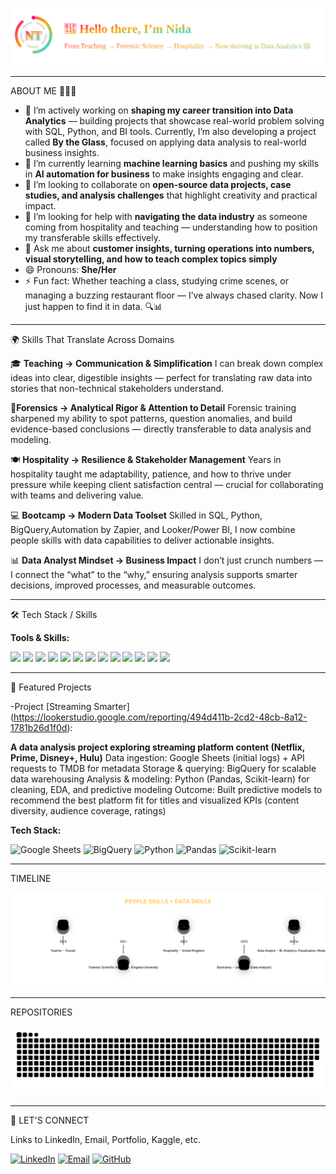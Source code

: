 <p align="center">
  <img src="assets/header-intro.svg" alt="Nida header intro with logo" width="820">
</p>

---
 ABOUT ME 💁🏻‍♀️

- 🔭 I’m actively working on **shaping my career transition into Data Analytics** — building projects that showcase real-world problem solving with SQL, Python, and BI tools. Currently, I’m also developing a project called **By the Glass**, focused on applying data analysis to real-world business insights.
- 🌱 I’m currently learning **machine learning basics** and pushing my skills in **AI automation for business** to make insights engaging and clear.  
- 👯 I’m looking to collaborate on **open-source data projects, case studies, and analysis challenges** that highlight creativity and practical impact.  
- 🤔 I’m looking for help with **navigating the data industry** as someone coming from hospitality and teaching — understanding how to position my transferable skills effectively.  
- 💬 Ask me about **customer insights, turning operations into numbers, visual storytelling, and how to teach complex topics simply**  
- 😄 Pronouns: **She/Her**  
- ⚡ Fun fact: Whether teaching a class, studying crime scenes, or managing a buzzing restaurant floor — I’ve always chased clarity. Now I just happen to find it in data. 🔍📊
  
---

🌍 Skills That Translate Across Domains

🎓 **Teaching → Communication & Simplification**
I can break down complex ideas into clear, digestible insights — perfect for translating raw data into stories that non-technical stakeholders understand.

🧪**Forensics → Analytical Rigor & Attention to Detail**
Forensic training sharpened my ability to spot patterns, question anomalies, and build evidence-based conclusions — directly transferable to data analysis and modeling.

🍽️ **Hospitality → Resilience & Stakeholder Management**
Years in hospitality taught me adaptability, patience, and how to thrive under pressure while keeping client satisfaction central — crucial for collaborating with teams and delivering value.

💻 **Bootcamp → Modern Data Toolset**
Skilled in SQL, Python, BigQuery,Automation by Zapier, and Looker/Power BI, I now combine people skills with data capabilities to deliver actionable insights.

📊 **Data Analyst Mindset → Business Impact**
I don’t just crunch numbers — I connect the “what” to the “why,” ensuring analysis supports smarter decisions, improved processes, and measurable outcomes.

---
🛠️ Tech Stack / Skills

**Tools & Skills:**  

<p align="left">

  <!-- Google Sheets -->
  <img src="https://img.shields.io/badge/Google%20Sheets-34A853?style=for-the-badge&logo=google-sheets&logoColor=white" />
  <!-- Microsoft Excel -->
  <img src="https://img.shields.io/badge/Microsoft%20Excel-217346?style=for-the-badge&logo=microsoft-excel&logoColor=white" />

  <!-- SQL -->
  <img src="https://img.shields.io/badge/SQL-003B57?style=for-the-badge&logo=databricks&logoColor=white" />

  <!-- BigQuery -->
  <img src="https://img.shields.io/badge/BigQuery-4285F4?style=for-the-badge&logo=google-bigquery&logoColor=white" />

  <!-- Chart.js -->
  <img src="https://img.shields.io/badge/Chart.js-FF6384?style=for-the-badge&logo=chartdotjs&logoColor=white" />

  <!-- Git -->
  <img src="https://img.shields.io/badge/Git-F05032?style=for-the-badge&logo=git&logoColor=white" />

  <!-- dbt -->
  <img src="https://img.shields.io/badge/dbt-FF694B?style=for-the-badge&logo=dbt&logoColor=white" />

  <!-- Fivetran -->
  <img src="https://img.shields.io/badge/Fivetran-4285F4?style=for-the-badge&logo=fivetran&logoColor=white" />

  <!-- Google Tag Manager -->
  <img src="https://img.shields.io/badge/Google%20Tag%20Manager-246FDB?style=for-the-badge&logo=google-tag-manager&logoColor=white" />

  <!-- Zapier -->
  <img src="https://img.shields.io/badge/Zapier-FF4F00?style=for-the-badge&logo=zapier&logoColor=white" />

  <!-- Data Governance (generic shield) -->
  <img src="https://img.shields.io/badge/Data%20Governance-555555?style=for-the-badge&logo=shield&logoColor=white" />

  <!-- Python -->
  <img src="https://img.shields.io/badge/Python-3776AB?style=for-the-badge&logo=python&logoColor=white" />

  <!-- BeautifulSoup -->
  <img src="https://img.shields.io/badge/BeautifulSoup-4B8BBE?style=for-the-badge&logo=python&logoColor=white" />

</p>



---

📂 Featured Projects

-Project [Streaming Smarter]
  (https://lookerstudio.google.com/reporting/494d411b-2cd2-48cb-8a12-1781b26d1f0d):
  
  **A data analysis project exploring streaming platform content (Netflix, Prime, Disney+, Hulu)**
Data ingestion: Google Sheets (initial logs) + API requests to TMDB for metadata
Storage & querying: BigQuery for scalable data warehousing
Analysis & modeling: Python (Pandas, Scikit-learn) for cleaning, EDA, and predictive modeling
Outcome: Built predictive models to recommend the best platform fit for titles and visualized KPIs (content diversity, audience coverage, ratings)

 **Tech Stack:** 
<p>
  <img src="https://cdn.jsdelivr.net/gh/devicons/devicon/icons/google/google-original.svg" alt="Google Sheets" width="40" height="40"/>
  <img src="https://cdn.jsdelivr.net/gh/devicons/devicon/icons/googlecloud/googlecloud-original.svg" alt="BigQuery" width="40" height="40"/>
  <img src="https://cdn.jsdelivr.net/gh/devicons/devicon/icons/python/python-original.svg" alt="Python" width="40" height="40"/>
  <img src="https://cdn.jsdelivr.net/gh/devicons/devicon/icons/pandas/pandas-original.svg" alt="Pandas" width="40" height="40"/>
  <img src="https://scikit-learn.org/stable/_static/scikit-learn-logo-small.png" alt="Scikit-learn" width="40" height="40"/>
  
</p>


---

 TIMELINE
<p align="center">
  <img src="assets/timeline3-animated.svg" alt="People skills × Data skills timeline" />
</p>

---

REPOSITORIES

<picture>
  <source media="(prefers-color-scheme: dark)" srcset="./assets/github-snake-dark.svg" />
  <source media="(prefers-color-scheme: light)" srcset="./assets/github-snake.svg" />
  <img alt="GitHub contribution snake" src="./assets/github-snake.svg" />
</picture>


---
🤝 LET'S CONNECT

Links to LinkedIn, Email, Portfolio, Kaggle, etc.

[![LinkedIn](https://img.shields.io/badge/LinkedIn-0077B5?style=for-the-badge&logo=linkedin&logoColor=white)](https://www.linkedin.com/in/nt786)
[![Email](https://img.shields.io/badge/Email-nida.tanveer98%40hotmail.com-red?style=for-the-badge&logo=gmail&logoColor=white)](mailto:nida.tanveer98@hotmail.com)
[![GitHub](https://img.shields.io/badge/GitHub%20README-181717?style=for-the-badge&logo=github&logoColor=white)](https://github.com/Niddush786)


